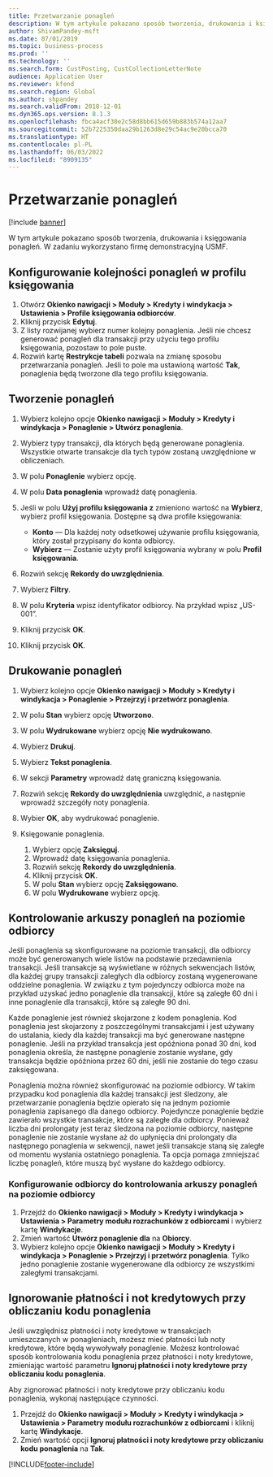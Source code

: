 ```yaml
---
title: Przetwarzanie ponagleń
description: W tym artykule pokazano sposób tworzenia, drukowania i księgowania ponagleń.
author: ShivamPandey-msft
ms.date: 07/01/2019
ms.topic: business-process
ms.prod: ''
ms.technology: ''
ms.search.form: CustPosting, CustCollectionLetterNote
audience: Application User
ms.reviewer: kfend
ms.search.region: Global
ms.author: shpandey
ms.search.validFrom: 2018-12-01
ms.dyn365.ops.version: 8.1.3
ms.openlocfilehash: fbca4acf30e2c58d8bb615d659b883b574a12aa7
ms.sourcegitcommit: 52b7225350daa29b1263d8e29c54ac9e20bcca70
ms.translationtype: HT
ms.contentlocale: pl-PL
ms.lasthandoff: 06/03/2022
ms.locfileid: "8909135"
---
```

# <a name="process-collection-letters"></a>Przetwarzanie ponagleń

[!include [banner](../../includes/banner.md)]

W tym artykule pokazano sposób tworzenia, drukowania i księgowania ponagleń. W zadaniu wykorzystano firmę demonstracyjną USMF.

## <a name="set-up-a-collection-letter-sequence-on-the-posting-profile"></a>Konfigurowanie kolejności ponagleń w profilu księgowania
1. Otwórz **Okienko nawigacji > Moduły > Kredyty i windykacja > Ustawienia > Profile księgowania odbiorców**.
2. Kliknij przycisk **Edytuj**.
3. Z listy rozwijanej wybierz numer kolejny ponaglenia. Jeśli nie chcesz generować ponagleń dla transakcji przy użyciu tego profilu księgowania, pozostaw to pole puste.  
4. Rozwiń kartę **Restrykcje tabeli** pozwala na zmianę sposobu przetwarzania ponagleń. Jeśli to pole ma ustawioną wartość **Tak**, ponaglenia będą tworzone dla tego profilu księgowania.  

## <a name="create-collection-letters"></a>Tworzenie ponagleń
1. Wybierz kolejno opcje **Okienko nawigacji > Moduły > Kredyty i windykacja > Ponaglenie > Utwórz ponaglenia**.
2. Wybierz typy transakcji, dla których będą generowane ponaglenia. Wszystkie otwarte transakcje dla tych typów zostaną uwzględnione w obliczeniach.  
3. W polu **Ponaglenie** wybierz opcję.
4. W polu **Data ponaglenia** wprowadź datę ponaglenia.
5. Jeśli w polu **Użyj profilu księgowania z** zmieniono wartość na **Wybierz**, wybierz profil księgowania. Dostępne są dwa profile księgowania:   

   - **Konto** — Dla każdej noty odsetkowej używanie profilu księgowania, który został przypisany do konta odbiorcy.   
   - **Wybierz** — Zostanie użyty profil księgowania wybrany w polu **Profil księgowania**.  

6. Rozwiń sekcję **Rekordy do uwzględnienia**.
7. Wybierz **Filtry**.
8. W polu **Kryteria** wpisz identyfikator odbiorcy. Na przykład wpisz „US-001”.
9. Kliknij przycisk **OK**.
10. Kliknij przycisk **OK**.

## <a name="print-collection-letters"></a>Drukowanie ponagleń
1. Wybierz kolejno opcje **Okienko nawigacji > Moduły > Kredyty i windykacja > Ponaglenie > Przejrzyj i przetwórz ponaglenia**.
2. W polu **Stan** wybierz opcję **Utworzono**.
3. W polu **Wydrukowane** wybierz opcję **Nie wydrukowano**.
4. Wybierz **Drukuj**.
5. Wybierz **Tekst ponaglenia**.
6. W sekcji **Parametry** wprowadź datę graniczną księgowania.
7. Rozwiń sekcję **Rekordy do uwzględnienia** uwzględnić, a następnie wprowadź szczegóły noty ponaglenia.
8. Wybier **OK**, aby wydrukować ponaglenie.
9. Księgowanie ponaglenia.

    1. Wybierz opcję **Zaksięguj**.
    1. Wprowadź datę księgowania ponaglenia.
    1. Rozwiń sekcję **Rekordy do uwzględnienia**.
    1. Kliknij przycisk **OK**.
    1. W polu **Stan** wybierz opcję **Zaksięgowano**.
    1. W polu **Wydrukowane** wybierz opcję.

## <a name="control-collection-letters-at-the-customer-level"></a>Kontrolowanie arkuszy ponagleń na poziomie odbiorcy
Jeśli ponaglenia są skonfigurowane na poziomie transakcji, dla odbiorcy może być generowanych wiele listów na podstawie przedawnienia transakcji. Jeśli transakcje są wyświetlane w różnych sekwencjach listów, dla każdej grupy transakcji zaległych dla odbiorcy zostaną wygenerowane oddzielne ponaglenia. W związku z tym pojedynczy odbiorca może na przykład uzyskać jedno ponaglenie dla transakcji, które są zaległe 60 dni i inne ponaglenie dla transakcji, które są zaległe 90 dni. 

Każde ponaglenie jest również skojarzone z kodem ponaglenia. Kod ponaglenia jest skojarzony z poszczególnymi transakcjami i jest używany do ustalania, kiedy dla każdej transakcji ma być generowane następne ponaglenie. Jeśli na przykład transakcja jest opóźniona ponad 30 dni, kod ponaglenia określa, że następne ponaglenie zostanie wysłane, gdy transakcja będzie opóźniona przez 60 dni, jeśli nie zostanie do tego czasu zaksięgowana. 

Ponaglenia można również skonfigurować na poziomie odbiorcy. W takim przypadku kod ponaglenia dla każdej transakcji jest śledzony, ale przetwarzanie ponaglenia będzie opierało się na jednym poziomie ponaglenia zapisanego dla danego odbiorcy. Pojedyncze ponaglenie będzie zawierało wszystkie transakcje, które są zaległe dla odbiorcy. Ponieważ liczba dni prolongaty jest teraz śledzona na poziomie odbiorcy, następne ponaglenie nie zostanie wysłane aż do upłynięcia dni prolongaty dla następnego ponaglenia w sekwencji, nawet jeśli transakcje staną się zaległe od momentu wysłania ostatniego ponaglenia. Ta opcja pomaga zmniejszać liczbę ponagleń, które muszą być wysłane do każdego odbiorcy.

### <a name="set-up-the-customer-to-control-collection-letters-at-the-customer-level"></a>Konfigurowanie odbiorcy do kontrolowania arkuszy ponagleń na poziomie odbiorcy
1.  Przejdź do **Okienko nawigacji > Moduły > Kredyty i windykacja > Ustawienia > Parametry modułu rozrachunków z odbiorcami** i wybierz kartę **Windykacje**. 
2.  Zmień wartość **Utwórz ponaglenie dla** na **Obiorcy**. 
3.  Wybierz kolejno opcje **Okienko nawigacji > Moduły > Kredyty i windykacja > Ponaglenie > Przejrzyj i przetwórz ponaglenia**. Tylko jedno ponaglenie zostanie wygenerowane dla odbiorcy ze wszystkimi zaległymi transakcjami.

## <a name="ignore-payments-and-credit-memos-when-calculating-the-collection-letter-code"></a>Ignorowanie płatności i not kredytowych przy obliczaniu kodu ponaglenia
Jeśli uwzględnisz płatności i noty kredytowe w transakcjach umieszczanych w ponagleniach, możesz mieć płatności lub noty kredytowe, które będą wywoływały ponaglenie. Możesz kontrolować sposób kontrolowania kodu ponaglenia przez płatności i noty kredytowe, zmieniając wartość parametru **Ignoruj płatności i noty kredytowe przy obliczaniu kodu ponaglenia**. 

Aby zignorować płatności i noty kredytowe przy obliczaniu kodu ponaglenia, wykonaj następujące czynności.

1. Przejdź do **Okienko nawigacji > Moduły > Kredyty i windykacja > Ustawienia > Parametry modułu rozrachunków z odbiorcami** i kliknij kartę **Windykacje**. 
2. Zmień wartość opcji **Ignoruj płatności i noty kredytowe przy obliczaniu kodu ponaglenia** na **Tak**.


[!INCLUDE[footer-include](../../../includes/footer-banner.md)]
